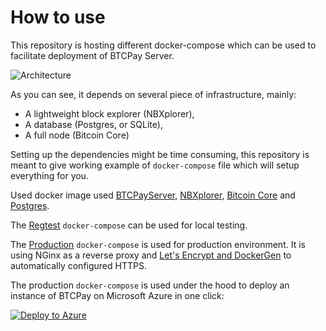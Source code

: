 # How to use

This repository is hosting different docker-compose which can be used to facilitate deployment of BTCPay Server.

![Architecture](https://github.com/btcpayserver/btcpayserver-doc/raw/master/img/Architecture.png)

As you can see, it depends on several piece of infrastructure, mainly:

* A lightweight block explorer (NBXplorer), 
* A database (Postgres, or SQLite),
* A full node (Bitcoin Core)

Setting up the dependencies might be time consuming, this repository is meant to give working example of `docker-compose` file which will setup everything for you.

Used docker image used [BTCPayServer](https://hub.docker.com/r/nicolasdorier/btcpayserver/), [NBXplorer](https://hub.docker.com/r/nicolasdorier/nbxplorer/), [Bitcoin Core](https://hub.docker.com/r/nicolasdorier/docker-bitcoin/) and [Postgres](https://hub.docker.com/_/postgres/).

The [Regtest](Regtest) `docker-compose` can be used for local testing.

The [Production](Production) `docker-compose` is used for production environment. It is using NGinx as a reverse proxy and [Let's Encrypt and DockerGen](https://github.com/gilyes/docker-nginx-letsencrypt-sample) to automatically configured HTTPS.

The production `docker-compose` is used under the hood to deploy an instance of BTCPay on Microsoft Azure in one click:

[![Deploy to Azure](https://azuredeploy.net/deploybutton.svg)](https://portal.azure.com/#create/Microsoft.Template/uri/https%3A%2F%2Fraw.githubusercontent.com%2Fbtcpayserver%2Fbtcpayserver-azure%2Fmaster%2Fazuredeploy.json)